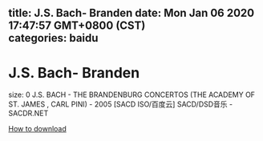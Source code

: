 
title: J.S. Bach- Branden
date: Mon Jan 06 2020 17:47:57 GMT+0800 (CST)    
categories: baidu
---

# J.S. Bach- Branden
size: 0
 J.S. BACH - THE BRANDENBURG CONCERTOS (THE ACADEMY OF ST. JAMES , CARL PINI) - 2005 [SACD ISO/百度云] SACD/DSD音乐 - SACDR.NET
 

[How to download](https://bpcam.bemobtrk.com/go/2ceec3aa-1ca2-46d6-b9ff-aaa5c184517c?jno=5359)